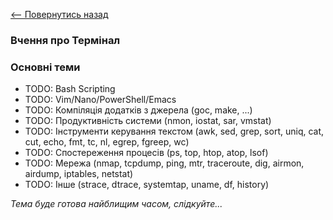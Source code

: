[<-- Повернутись назад](learn-about-managing-servers.md)

### Вчення про Термінал

### Основні теми
  - TODO: Bash Scripting
  - TODO: Vim/Nano/PowerShell/Emacs
  - TODO: Компіляція додатків з джерела (goc, make, ...)
  - TODO: Продуктивність системи (nmon, iostat, sar, vmstat)
  - TODO: Інструменти керування текстом (awk, sed, grep, sort, uniq, cat, cut, echo, fmt, tc, nl, egrep, fgreep, wc)
  - TODO: Спостереження процесів (ps, top, htop, atop, lsof)
  - TODO: Мережа (nmap, tcpdump, ping, mtr, traceroute, dig, airmon, airdump, iptables, netstat)
  - TODO: Інше (strace, dtrace, systemtap, uname, df, history)

*Тема буде готова найблищим часом, слідкуйте...*